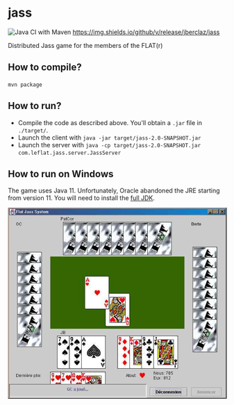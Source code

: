 # jass
![Java CI with Maven](https://github.com/jberclaz/jass/workflows/Build/badge.svg) https://img.shields.io/github/v/release/jberclaz/jass

Distributed Jass game for the members of the FLAT(r)

## How to compile?
`mvn package`

## How to run?
- Compile the code as described above. You'll obtain a `.jar` file in `./target/`.
- Launch the client with `java -jar target/jass-2.0-SNAPSHOT.jar`
- Launch the server with `java -cp target/jass-2.0-SNAPSHOT.jar com.leflat.jass.server.JassServer`

## How to run on Windows
The game uses Java 11. Unfortunately, Oracle abandoned the JRE
starting from version 11. You will need to install the
[full JDK](https://www.oracle.com/java/technologies/javase-jdk14-downloads.html#license-lightbox).

![Jass client screenshot](doc/screenjass.jpg)
